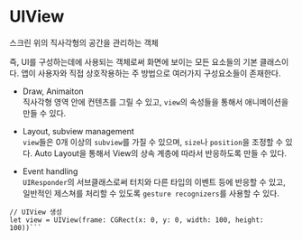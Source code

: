 # UIView

스크린 위의 직사각형의 공간을 관리하는 객체 

즉, UI를 구성하는데에 사용되는 객체로써 화면에 보이는 모든 요소들의 기본 클래스이다.
앱이 사용자와 직접 상호작용하는 주 방법으로 여러가지 구성요소들이 존재한다.

* Draw, Animaiton<br>
직사각형 영역 안에 컨텐츠를 그릴 수 있고, `view`의 속성들을 통해서 애니메이션을 만들 수 있다.

* Layout, subview management<br>
`view`들은 0개 이상의 `subview`를 가질 수 있으며, `size`나 `position`을 조정할 수 있다.
Auto Layout을 통해서 View의 상속 계층에 따라서 반응하도록 만들 수 있다.

* Event handling<br>
`UIResponder`의 서브클래스로써 터치와 다른 타입의 이벤트 등에 반응할 수 있고, 일반적인 제스쳐를 처리할 수 있도록 `gesture recognizers`를 사용할 수 있다.

```
// UIView 생성
let view = UIView(frame: CGRect(x: 0, y: 0, width: 100, height: 100))```